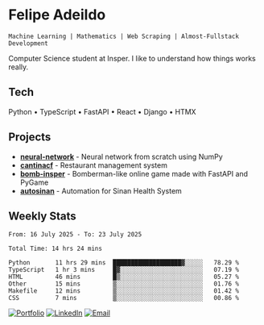 # Felipe Adeildo

```
Machine Learning | Mathematics | Web Scraping | Almost-Fullstack Development
```

Computer Science student at Insper. I like to understand how things works really.

## Tech
Python • TypeScript • FastAPI • React • Django • HTMX

## Projects
- **[neural-network](https://github.com/felipeadeildo/neural-network)** - Neural network from scratch using NumPy
- **[cantinacf](https://github.com/felipeadeildo/cantinacf)** - Restaurant management system
- **[bomb-insper](https://github.com/insper-dev/bomb)** - Bomberman-like online game made with FastAPI and PyGame 
- **[autosinan](https://github.com/felipeadeildo/autosinan)** - Automation for Sinan Health System

## Weekly Stats
<!--START_SECTION:waka-->

```ansi
From: 16 July 2025 - To: 23 July 2025

Total Time: 14 hrs 24 mins

Python       11 hrs 29 mins  ███████████████████▓░░░░░   78.29 %
TypeScript   1 hr 3 mins     █▓░░░░░░░░░░░░░░░░░░░░░░░   07.19 %
HTML         46 mins         █▒░░░░░░░░░░░░░░░░░░░░░░░   05.27 %
Other        15 mins         ▒░░░░░░░░░░░░░░░░░░░░░░░░   01.76 %
Makefile     12 mins         ▒░░░░░░░░░░░░░░░░░░░░░░░░   01.42 %
CSS          7 mins          ▒░░░░░░░░░░░░░░░░░░░░░░░░   00.86 %
```

<!--END_SECTION:waka-->

[![Portfolio](https://img.shields.io/badge/felipeadeildo.com-FF6B6B?style=flat-square&logo=firefox&logoColor=white)](https://felipeadeildo.com)
[![LinkedIn](https://img.shields.io/badge/LinkedIn-0077B5?style=flat-square&logo=linkedin&logoColor=white)](https://linkedin.com/in/felipeadeildo)
[![Email](https://img.shields.io/badge/Email-D14836?style=flat-square&logo=gmail&logoColor=white)](mailto:contato@felipeadeildo.com)
